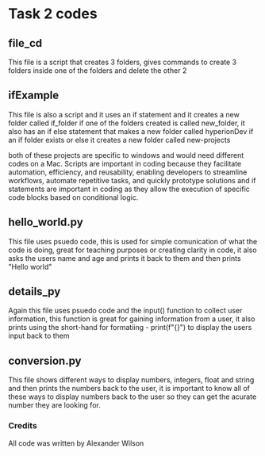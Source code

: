 # Task 2 codes 

## file_cd

This file is a script that creates 3 folders, gives commands to create 3 folders inside one of the folders and delete the other 2

## ifExample

This file is also a script and it uses an if statement and it creates a new folder called if_folder if one of the folders created is called new_folder, it also has an if else statement that makes a new folder called hyperionDev if an if folder exists or else it creates a new folder called new-projects

both of these projects are specific to windows and would need different codes on a Mac. Scripts are important in coding because they facilitate automation, efficiency, and reusability, enabling developers to streamline workflows, automate repetitive tasks, and quickly prototype solutions and if statements are important in coding as they allow the execution of specific code blocks based on conditional logic. 

## hello_world.py

This file uses psuedo code, this is used for simple comunication of what the code is doing, great for teaching purposes or creating clarity in code, it also asks the users name and age and prints it back to them and then prints "Hello world"

## details_py

Again this file uses psuedo code and the input() function to collect user information, this function is great for gaining information from a user, it also prints using the short-hand for formatiing - print(f"{}") to display the users input back to them

## conversion.py

This file shows different ways to display numbers, integers, float and string and then prints the numbers back to the user, it is important to know all of these ways to display numbers back to the user so they can get the acurate number they are looking for. 

### Credits

All code was written by Alexander Wilson
